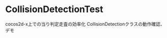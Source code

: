 CollisionDetectionTest
======================

cocos2d-x上での当り判定走査の効率化
CollisionDetectionクラスの動作確認、デモ
